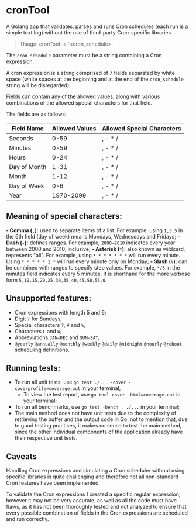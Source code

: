 
# cronTool

A Golang app that validates, parses and runs Cron schedules (each run is a simple text log) without the use of third-party Cron-specific libraries .

> Usage: cronTool -s '<cron_schedule>'

The `cron_schedule` parameter must be a string containing a Cron expression.

A cron expression is a string comprised of 7 fields separated by white space (white spaces at the beginning and at the end of the `cron_schedule` string will be disregarded).

Fields can contain any of the allowed values, along with various combinations of the allowed special characters for that field.

The fields are as follows:

|Field Name|Allowed Values|Allowed Special Characters|
|--|--|--|
|Seconds|0-59|, - * /|
|Minutes|0-59|, - * /|
|Hours|0-24|, - * /|
|Day of Month|1-31|, - * /|
|Month|1-12|, - * /|
|Day of Week|0-6|, - * /|
|Year|1970-2099|, - * /|

## Meaning of special characters:

**- Comma (`,`):** used to separate items of a list. For example, using `1,3,5` in the 6th field (day of week) means Mondays, Wednesdays and Fridays;
**- Dash (`-`):** defines ranges. For example, `2000–2010` indicates every year between 2000 and 2010, inclusive;
**- Asterisk (`*`):** also known as wildcard, represents "all". For example, using `* * * * * * *` will run every minute. Using `* * * * * 1 *`  will run every minute only on Monday;
**- Slash (`\`):** can be combined with ranges to specify step values. For example, `*/5` in the minutes field indicates every 5 minutes. It is shorthand for the more verbose form `5,10,15,20,25,30,35,40,45,50,55,0`.

## Unsupported features:
- Cron expressions with length 5 and 6;
- Digit `7` for Sundays;
- Special characters `?`, `#` and `%`;
- Characters `L` and `W`;
- Abbreviations `JAN–DEC` and `SUN–SAT`;
- `@yearly` `@annually` `@monthly` `@weekly` `@daily` `@midnight` `@hourly` `@reboot` scheduling definitions.

## Running tests:
- To run all unit tests, use `go test ./... -cover -coverprofile=coverage.out` in your terminal;
  - To view the test report, use `go tool cover -html=coverage.out` in your terminal;
- To run all benchmarks, use `go test -bench . ./...` in your terminal;
- The main method does not have unit tests due to the complexity of retrieving the buffer and the output code in Go, not to mention that, due to good testing practices, it makes no sense to test the main method, since the other individual components of the application already have their respective unit tests.

## Caveats
Handling Cron expressions and simulating a Cron scheduler without using specific libraries is quite challenging and therefore not all non-standard Cron features have been implemented.

To validate the Cron expressions I created a specific regular expression, however it may not be very accurate, as well as all the code must have flaws, as it has not been thoroughly tested and not analyzed to ensure that every possible combination of fields in the Cron expressions are scheduled and run correctly.
